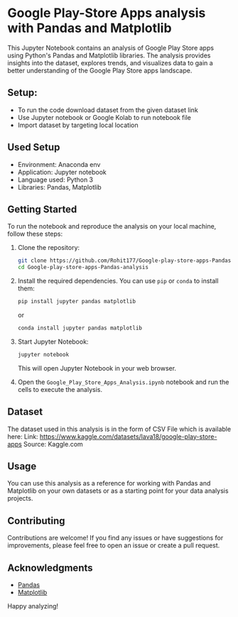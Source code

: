 # Google Play-Store Apps analysis with Pandas and Matplotlib
This Jupyter Notebook contains an analysis of Google Play Store apps using Python's Pandas and Matplotlib libraries. The analysis provides insights into the dataset, explores trends, and visualizes data to gain a better understanding of the Google Play Store apps landscape.



## Setup:
  - To run the code download dataset from the given dataset link
  - Use Jupyter notebook or Google Kolab to run notebook file
  - Import dataset by targeting local location
  
## Used Setup
  - Environment: Anaconda env
  - Application: Jupyter notebook
  - Language used: Python 3
  - Libraries: Pandas, Matplotlib



## Getting Started

To run the notebook and reproduce the analysis on your local machine, follow these steps:

1. Clone the repository:

   ```bash
   git clone https://github.com/Rohit177/Google-play-store-apps-Pandas-analysis
   cd Google-play-store-apps-Pandas-analysis
   ```

2. Install the required dependencies. You can use `pip` or `conda` to install them:

   ```bash
   pip install jupyter pandas matplotlib
   ```
   or

   ```bash
   conda install jupyter pandas matplotlib
   ```

3. Start Jupyter Notebook:

   ```bash
   jupyter notebook
   ```
   This will open Jupyter Notebook in your web browser.

4. Open the `Google_Play_Store_Apps_Analysis.ipynb` notebook and run the cells to execute the analysis.



## Dataset

The dataset used in this analysis is in the form of CSV File which is available here:
Link: https://www.kaggle.com/datasets/lava18/google-play-store-apps 
Source: Kaggle.com

## Usage

You can use this analysis as a reference for working with Pandas and Matplotlib on your own datasets or as a starting point for your data analysis projects.

## Contributing

Contributions are welcome! If you find any issues or have suggestions for improvements, please feel free to open an issue or create a pull request.

## Acknowledgments
- [Pandas](https://pandas.pydata.org/)
- [Matplotlib](https://matplotlib.org/)


Happy analyzing!
